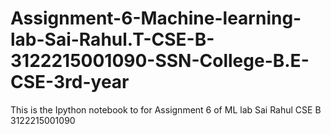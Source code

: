 # Assignment-6-Machine-learning-lab-Sai-Rahul.T-CSE-B-3122215001090-SSN-College-B.E-CSE-3rd-year
This is the Ipython notebook to for Assignment 6 of ML lab Sai Rahul CSE B 3122215001090
